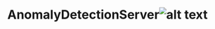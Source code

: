 # AnomalyDetectionServer![alt text]([http://url/to/img.png](https://github.com/Ori-Abramovitch/AnomalyDetectionServer/blob/master/131841573-1511cf70-b790-4294-a656-72429b2214e5.png?raw=true))
